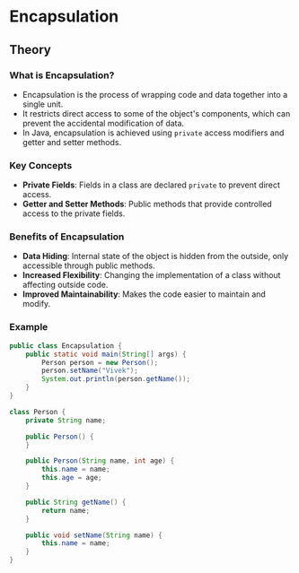 # Encapsulation

## Theory

### What is Encapsulation?

- Encapsulation is the process of wrapping code and data together into a single unit.
- It restricts direct access to some of the object's components, which can prevent the accidental modification of data.
- In Java, encapsulation is achieved using `private` access modifiers and getter and setter methods.

### Key Concepts

- **Private Fields**: Fields in a class are declared `private` to prevent direct access.
- **Getter and Setter Methods**: Public methods that provide controlled access to the private fields.

### Benefits of Encapsulation

- **Data Hiding**: Internal state of the object is hidden from the outside, only accessible through public methods.
- **Increased Flexibility**: Changing the implementation of a class without affecting outside code.
- **Improved Maintainability**: Makes the code easier to maintain and modify.

### Example

```java
public class Encapsulation {
    public static void main(String[] args) {
        Person person = new Person();
        person.setName("Vivek");
        System.out.println(person.getName());
    }
}

class Person {
    private String name;

    public Person() {
    }

    public Person(String name, int age) {
        this.name = name;
        this.age = age;
    }

    public String getName() {
        return name;
    }

    public void setName(String name) {
        this.name = name;
    }
}
```
